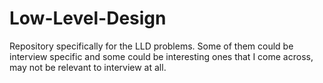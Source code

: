 # Low-Level-Design
Repository specifically for the LLD problems. Some of them could be interview specific and some could be interesting ones that I come across, may not be relevant to interview at all. 
